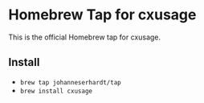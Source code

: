 # Homebrew Tap for cxusage

This is the official Homebrew tap for cxusage.

## Install

- `brew tap johanneserhardt/tap`
- `brew install cxusage`

